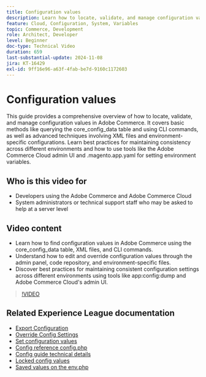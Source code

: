 ```yaml
---
title: Configuration values
description: Learn how to locate, validate, and manage configuration values in Adobe Commerce using core_config_data, XML files, and admin settings.
feature: Cloud, Configuration, System, Variables
topic: Commerce, Development
role: Architect, Developer
level: Beginner
doc-type: Technical Video
duration: 659
last-substantial-update: 2024-11-08
jira: KT-16429
exl-id: 9ff16e96-a63f-4fab-be7d-9160c1172603
---
```

# Configuration values

This guide provides a comprehensive overview of how to locate, validate, and manage configuration values in Adobe Commerce. It covers basic methods like querying the core_config_data table and using CLI commands, as well as advanced techniques involving XML files and environment-specific configurations. Learn best practices for maintaining consistency across different environments and how to use tools like the Adobe Commerce Cloud admin UI and .magento.app.yaml for setting environment variables.

## Who is this video for

- Developers using the Adobe Commerce and Adobe Commerce Cloud
- System administrators or technical support staff who may be asked to help at a server level

## Video content
 
- Learn how to find configuration values in Adobe Commerce using the core_config_data table, XML files, and CLI commands.
- Understand how to edit and override configuration values through the admin panel, code repository, and environment-specific files.
- Discover best practices for maintaining consistent configuration settings across different environments using tools like app:config:dump and Adobe Commerce Cloud's admin UI.

>[!VIDEO](https://video.tv.adobe.com/v/3436458/?learn=on)

## Related Experience League documentation

- [Export Configuration](https://experienceleague.adobe.com/en/docs/commerce-operations/configuration-guide/cli/configuration-management/export-configuration)
- [Override Config Settings](https://experienceleague.adobe.com/en/docs/commerce-operations/configuration-guide/paths/override-config-settings)
- [Set configuration values](https://experienceleague.adobe.com/en/docs/commerce-operations/configuration-guide/cli/configuration-management/set-configuration-values)
- [Config reference config.php](https://experienceleague.adobe.com/en/docs/commerce-operations/configuration-guide/files/config-reference-configphp)
- [Config guide technical details](https://experienceleague.adobe.com/en/docs/commerce-operations/configuration-guide/deployment/technical-details)
- [Locked config values](https://experienceleague.adobe.com/en/docs/commerce-operations/configuration-guide/deployment/technical-details#:~:text=Configuration%20settings%20locked%20in%20the,php%20files)
- [Saved values on the env.php](https://experienceleague.adobe.com/en/docs/commerce-knowledge-base/kb/troubleshooting/miscellaneous/locked-fields-in-magento-admin#:~:text=Cause,php%20)
